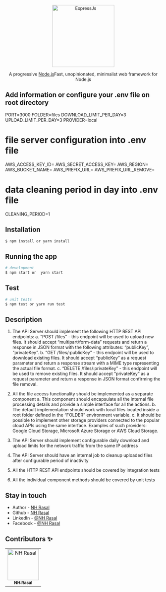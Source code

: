 <p align="center">
  <a href="https://expressjs.com" target="blank"><img src="https://expressjs.com/images/favicon.png" width="200" alt="ExpressJs" /></a>
</p>

  <p align="center">A progressive <a href="http://nodejs.org" target="_blank">Node.js</a>Fast, unopinionated, minimalist web framework for Node.js</p>
    <p align="center">

## Add information or configure your .env file on root directory

PORT=3000
FOLDER=files
DOWNLOAD_LIMIT_PER_DAY=3
UPLOAD_LIMIT_PER_DAY=3
PROVIDER=local

# file server configuration into .env file

AWS_ACCESS_KEY_ID=
AWS_SECRET_ACCESS_KEY=
AWS_REGION=
AWS_BUCKET_NAME=
AWS_PREFIX_URL=
AWS_PREFIX_URL_REMOVE=

# data cleaning period in day into .env file

CLEANING_PERIOD=1

## Installation

```bash
$ npm install or yarn install
```

## Running the app

```bash
# development
$ npm start or  yarn start

```

## Test

```bash
# unit tests
$ npm test or yarn run test
```

## Description

1. The API Server should implement the following HTTP REST API endpoints:
   a. “POST /files” - this endpoint will be used to upload new files. It should accept
   “multipart/form-data” requests and return a response in JSON format with the
   following attributes: “publicKey”, “privateKey”.
   b. “GET /files/:publicKey” - this endpoint will be used to download existing files. It
   should accept “publicKey” as a request parameter and return a response stream
   with a MIME type representing the actual file format.
   c. “DELETE /files/:privateKey” - this endpoint will be used to remove existing files.
   It should accept “privateKey” as a request parameter and return a response in
   JSON format confirming the file removal.

2. All the file access functionality should be implemented as a separate component
   a. This component should encapsulate all the internal file processing details and
   provide a simple interface for all the actions.
   b. The default implementation should work with local files located inside a root
   folder defined in the “FOLDER” environment variable.
   c. It should be possible to implement other storage providers connected to the
   popular cloud APIs using the same interface. Examples of such providers:
   Google Cloud Storage, Microsoft Azure Storage or AWS Cloud Storage.
3. The API Server should implement configurable daily download and upload limits for the
   network traffic from the same IP address
4. The API Server should have an internal job to cleanup uploaded files after configurable
   period of inactivity
5. All the HTTP REST API endpoints should be covered by integration tests
6. All the individual component methods should be covered by unit tests

## Stay in touch

- Author - [NH Rasal](https://www.linkedin.com/in/nhrasalcse/)
- Github - [NH Rasal](https://github.com/nhrasal/)
- LinkedIn - [@NH Rasal](https://www.linkedin.com/in/nhrasalcse/)
- Facebook - [@NH Rasal](https://www.facebook.com/nhrasal.cse/)

## Contributors ✨

<table>
  <tbody>
    <tr>
      <td align="center">
        <a href="https://github.com"><img src="https://avatars.githubusercontent.com/u/32142476?v=4" width="100px;" alt="NH Rasal"/><br /><sub><b>NH Rasal</b></sub></a>
      </td>
    </tr>
  </tbody>
</table>
